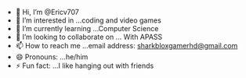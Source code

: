 - 👋 Hi, I’m @Ericv707
- 👀 I’m interested in ...coding and video games 
- 🌱 I’m currently learning ...Computer Science 
- 💞️ I’m looking to collaborate on ... With APASS
- 📫 How to reach me ...email address: sharkbloxgamerhd@gmail.com
- 😄 Pronouns: ...he/him
- ⚡ Fun fact: ...I like hanging out with friends 

<!---
Ericv707/Ericv707 is a ✨ special ✨ repository because its `README.md` (this file) appears on your GitHub profile.
You can click the Preview link to take a look at your changes.
--->
